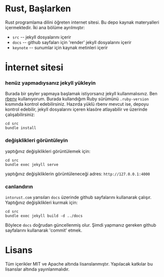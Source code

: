 # Rust, Başlarken

Rust programlama dilini öğreten internet sitesi. Bu depo kaynak materyalleri içermektedir. 
İki ana bölüme ayrılmıştır:

- `src` -- jekyll dosyalarını içerir
- `docs` -- github sayfaları için 'render' jekyll dosyalarını içerir 
- `keynote` -- sunumlar için kaynak metinleri içerir

# İnternet sitesi

### henüz yapmadıysanız jekyll yükleyin

Burada bir şeyler yapmaya başlamak istiyorsanız jekyll kullanmalısınız. Ben
[rbenv](https://github.com/rbenv/rbenv) kullanıyorum. Burada kullandığım 
Ruby sürümünü `.ruby-version` kısmında kontrol edebilirsiniz. 
Hazırda yüklü rbenv mevcut ise, depoyu kontrol edebilir, jekyll dosyalarını içeren klasöre atlayabilir
ve üzerinde çalışabilirsiniz:
```
cd src
bundle install
```

### değişklikleri görüntüleyin

yaptığınız değişiklikleri görüntülemek için:

```
cd src
bundle exec jekyll serve
```

yaptığınız değişikliklerin görüntüleneceği adres: `http://127.0.0.1:4000`

### canlandırın

`intorust.com` yansıları `docs`  üzerinde github sayfalarını kullanarak çalışır. Yaptığınız değişiklikleri kurmak için:

```
cd src
bundle exec jekyll build -d ../docs
```

Böylece `docs` doğrudan güncellenmiş olur. Şimdi yapmanız gereken github sayfalarını kullanarak 'commit' etmek.

# Lisans

Tüm içerikler MIT ve Apache altında lisanslanmıştır.
Yapılacak katkılar bu lisanslar altında yayınlanmalıdır.
